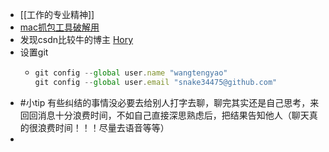 - [[工作的专业精神]]
- [mac抓包工具破解用](https://www.zzzmode.com/mytools/charles/)
- 发现csdn比较牛的博主  [Hory](https://blog.csdn.net/HorkyChen?type=blog)
- 设置git
	- ```js
	  git config --global user.name "wangtengyao"
	  git config --global user.email "snake34475@github.com"
	  ```
- #小tip 有些纠结的事情没必要去给别人打字去聊，聊完其实还是自己思考，来回回消息十分浪费时间，不如自己直接深思熟虑后，把结果告知他人（聊天真的很浪费时间！！！尽量去语音等等）
-